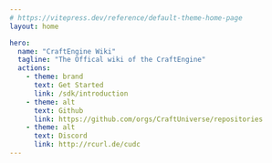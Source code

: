 ```yaml
---
# https://vitepress.dev/reference/default-theme-home-page
layout: home

hero:
  name: "CraftEngine Wiki"
  tagline: "The Offical wiki of the CraftEngine"
  actions:
    - theme: brand
      text: Get Started
      link: /sdk/introduction
    - theme: alt
      text: Github
      link: https://github.com/orgs/CraftUniverse/repositories
    - theme: alt
      text: Discord
      link: http://rcurl.de/cudc
---
```

